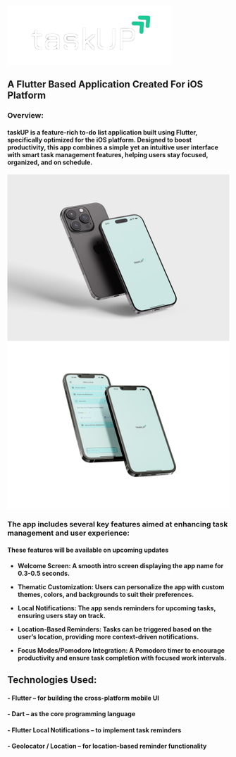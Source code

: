 ![logo](assets/Logo.png)

## A Flutter Based Application Created For iOS Platform ##

### Overview: ###

#### taskUP is a feature-rich to-do list application built using Flutter, specifically optimized for the iOS platform. Designed to boost productivity, this app combines a simple yet an intuitive user interface with smart task management features, helping users stay focused, organized, and on schedule. ####

![iPhone Mockup](assets/Free_iPhone_16_Mockup_4.jpg)
![iPhone Mockup](assets/taskUP_Product_Promo_MockUp.png)


 ### The app includes several key features aimed at enhancing task management and user experience: ###
 #### These features will be available on upcoming updates ####
 
- **Welcome Screen: A smooth intro screen displaying the app name for 0.3-0.5 seconds.**

- **Thematic Customization: Users can personalize the app with custom themes, colors, and backgrounds to suit their preferences.**

- **Local Notifications: The app sends reminders for upcoming tasks, ensuring users stay on track.**

- **Location-Based Reminders: Tasks can be triggered based on the user’s location, providing more context-driven notifications.** 

- **Focus Modes/Pomodoro Integration: A Pomodoro timer to encourage productivity and ensure task completion with focused work intervals.** 


## Technologies Used: ##

#### - Flutter – for building the cross-platform mobile UI ####

#### - Dart – as the core programming language ####

#### - Flutter Local Notifications – to implement task reminders ####

#### - Geolocator / Location – for location-based reminder functionality ####
